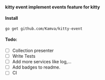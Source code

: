 #### kitty event implement events feature for kitty

#### Install
```
go get github.com/Kamva/kitty-event
```

#### Todo:
- [ ] Collection presenter
- [ ] Write Tests
- [ ] Add more services like log,...
- [ ] Add badges to readme.
- [ ] CI 
